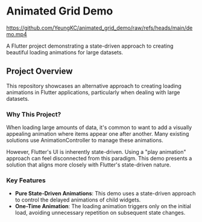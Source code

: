 # Animated Grid Demo

https://github.com/YeungKC/animated_grid_demo/raw/refs/heads/main/demo.mp4

A Flutter project demonstrating a state-driven approach to creating beautiful loading animations for large datasets.

## Project Overview

This repository showcases an alternative approach to creating loading animations in Flutter applications, particularly when dealing with large datasets.

### Why This Project?

When loading large amounts of data, it's common to want to add a visually appealing animation where items appear one after another. Many existing solutions use AnimationController to manage these animations.

However, Flutter's UI is inherently state-driven. Using a "play animation" approach can feel disconnected from this paradigm. This demo presents a solution that aligns more closely with Flutter's state-driven nature.

### Key Features

- **Pure State-Driven Animations**: This demo uses a state-driven approach to control the delayed animations of child widgets.
- **One-Time Animation**: The loading animation triggers only on the initial load, avoiding unnecessary repetition on subsequent state changes.
